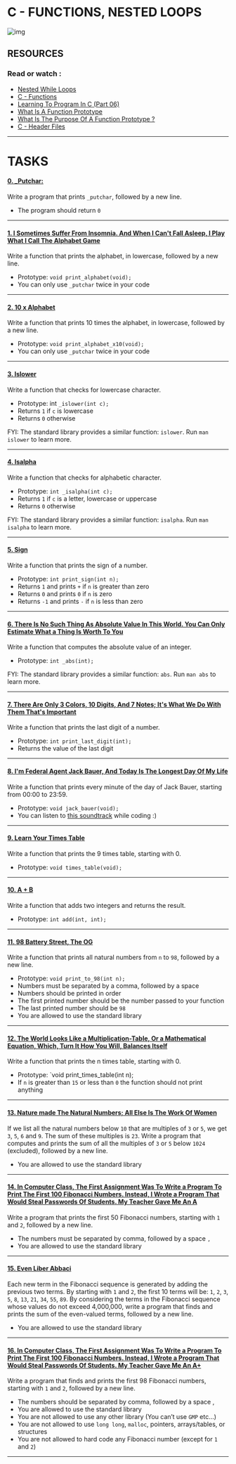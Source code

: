# C - FUNCTIONS, NESTED LOOPS

![img](https://d1m75rqqgidzqn.cloudfront.net/wp-data/2020/12/15114057/shutterstock_487518850-1.jpg)

## RESOURCES

### Read or watch :

- [Nested While Loops](https://intranet.hbtn.io/rltoken/XR1FqLCngwWdV5-sOcTkYA)
- [C - Functions](https://intranet.hbtn.io/rltoken/y0tuBpspBgJ8E2STVqEPQQ)
- [Learning To Program In C (Part 06)](https://intranet.hbtn.io/rltoken/znVekiyJaZQ12d15MhS8fQ)
- [What Is A Function Prototype](https://intranet.hbtn.io/rltoken/5LM45CAPlfwlu5Q3eCctAg)
- [What Is The Purpose Of A Function Prototype ?](https://intranet.hbtn.io/rltoken/SuqVH2cku18AiywqUIrgVA)
- [C - Header Files](https://intranet.hbtn.io/rltoken/erpTD0m97ydWAVtyyGkbRA)

------------------------------

# TASKS


#### [0. _Putchar:](https://github.com/MathieuMorel62/holbertonschool-low_level_programming/blob/master/functions_nested_loops/0-putchar.c)

Write a program that prints `_putchar`, followed by a new line.

  - The program should return `0`

-----------------------

#### [1. I Sometimes Suffer From Insomnia. And When I Can't Fall Asleep, I Play What I Call The Alphabet Game](https://github.com/MathieuMorel62/holbertonschool-low_level_programming/blob/master/functions_nested_loops/1-alphabet.c)

Write a function that prints the alphabet, in lowercase, followed by a new line.
 
  - Prototype: `void print_alphabet(void);`
  - You can only use `_putchar` twice in your code

-----------------------

#### [2. 10 x Alphabet](https://github.com/MathieuMorel62/holbertonschool-low_level_programming/blob/master/functions_nested_loops/2-print_alphabet_x10.c)

Write a function that prints 10 times the alphabet, in lowercase, followed by a new line.

  - Prototype: `void print_alphabet_x10(void);` 
  - You can only use `_putchar` twice in your code

------------------------

#### [3. Islower](https://github.com/MathieuMorel62/holbertonschool-low_level_programming/blob/master/functions_nested_loops/3-islower.c)

Write a function that checks for lowercase character.

  - Prototype: int `_islower(int c);`
  - Returns `1` if `c` is lowercase
  - Returns `0` otherwise

FYI: The standard library provides a similar function: `islower`. Run `man islower` to learn more.

--------------------------

#### [4. Isalpha](https://github.com/MathieuMorel62/holbertonschool-low_level_programming/blob/master/functions_nested_loops/4-isalpha.c)

Write a function that checks for alphabetic character.

  - Prototype: `int _isalpha(int c);`
  - Returns `1` if `c` is a letter, lowercase or uppercase
  - Returns `0` otherwise

FYI: The standard library provides a similar function: `isalpha`. Run `man isalpha` to learn more.

----------------------------

#### [5. Sign](https://github.com/MathieuMorel62/holbertonschool-low_level_programming/blob/master/functions_nested_loops/5-sign.c)

Write a function that prints the sign of a number.

  - Prototype: `int print_sign(int n);`
  - Returns `1` and prints `+` if `n` is greater than zero
  - Returns `0` and prints `0` if `n` is zero
  - Returns `-1` and prints `-` if `n` is less than zero

------------------------------

#### [6. There Is No Such Thing As Absolute Value In This World. You Can Only Estimate What a Thing Is Worth To You](https://github.com/MathieuMorel62/holbertonschool-low_level_programming/blob/master/functions_nested_loops/6-abs.c)

Write a function that computes the absolute value of an integer.

  - Prototype: `int _abs(int);`

FYI: The standard library provides a similar function: `abs`. Run `man abs` to learn more.

--------------------------

#### [7. There Are Only 3 Colors, 10 Digits, And 7 Notes; It's What We Do With Them That's Important](https://github.com/MathieuMorel62/holbertonschool-low_level_programming/blob/master/functions_nested_loops/7-print_last_digit.c)

Write a function that prints the last digit of a number.

  - Prototype: `int print_last_digit(int);`
  - Returns the value of the last digit

------------------------------------

#### [8. I'm Federal Agent Jack Bauer, And Today Is The Longest Day Of My Life](https://github.com/MathieuMorel62/holbertonschool-low_level_programming/blob/master/functions_nested_loops/8-24_hours.c)

Write a function that prints every minute of the day of Jack Bauer, starting from 00:00 to 23:59.

  - Prototype: `void jack_bauer(void);`
  - You can listen to [this soundtrack](https://intranet.hbtn.io/rltoken/mJ7JsWWRo9nxTuauK1Uyuw) while coding :)

------------------------------

#### [9. Learn Your Times Table](https://github.com/MathieuMorel62/holbertonschool-low_level_programming/blob/master/functions_nested_loops/9-times_table.c)

Write a function that prints the 9 times table, starting with 0.

  - Prototype: `void times_table(void);`

----------------------------------

#### [10. A + B](https://github.com/MathieuMorel62/holbertonschool-low_level_programming/blob/master/functions_nested_loops/10-add.c)

Write a function that adds two integers and returns the result.

  - Prototype: `int add(int, int);`

-----------------------------

#### [11. 98 Battery Street, The OG](https://github.com/MathieuMorel62/holbertonschool-low_level_programming/blob/master/functions_nested_loops/11-print_to_98.c)

Write a function that prints all natural numbers from `n` to `98`, followed by a new line.

  - Prototype: `void print_to_98(int n);`
  - Numbers must be separated by a comma, followed by a space
  - Numbers should be printed in order
  - The first printed number should be the number passed to your function
  - The last printed number should be `98`
  - You are allowed to use the standard library

------------------------------------

#### [12. The World Looks Like a Multiplication-Table, Or a Mathematical Equation, Which, Turn It How You Will, Balances Itself](https://github.com/MathieuMorel62/holbertonschool-low_level_programming/blob/master/functions_nested_loops/100-times_table.c)

Write a function that prints the n times table, starting with 0.

  - Prototype: `void print_times_table(int n);
  - If `n` is greater than `15` or less than `0` the function should not print anything

---------------------

#### [13. Nature made The Natural Numbers; All Else Is The Work Of Women](https://github.com/MathieuMorel62/holbertonschool-low_level_programming/blob/master/functions_nested_loops/101-natural.c)

If we list all the natural numbers below `10` that are multiples of `3` or `5`, we get `3`, `5`, `6` and `9`. The sum of these multiples is `23`. Write a program that computes and prints the sum of all the multiples of `3` or `5` below `1024` (excluded), followed by a new line.

  - You are allowed to use the standard library
  
---------------------------------

#### [14. In Computer Class, The First Assignment Was To Write a Program To Print The First 100 Fibonacci Numbers. Instead, I Wrote a Program That Would Steal Passwords Of Students. My Teacher Gave Me An A](https://github.com/MathieuMorel62/holbertonschool-low_level_programming/blob/master/functions_nested_loops/102-fibonacci.c)

Write a program that prints the first 50 Fibonacci numbers, starting with `1` and `2`, followed by a new line.

  - The numbers must be separated by comma, followed by a space `,` 
  - You are allowed to use the standard library

-----------------------

#### [15. Even Liber Abbaci](https://github.com/MathieuMorel62/holbertonschool-low_level_programming/blob/master/functions_nested_loops/103-fibonacci.c)

Each new term in the Fibonacci sequence is generated by adding the previous two terms. By starting with `1` and `2`, the first 10 terms will be: `1`, `2`, `3`, `5`, `8`, `13`, `21`, `34`, `55`, `89`. By considering the terms in the Fibonacci sequence whose values do not exceed 4,000,000, write a program that finds and prints the sum of the even-valued terms, followed by a new line.

  - You are allowed to use the standard library
  
-----------------------

#### [16. In Computer Class, The First Assignment Was To Write a Program To Print The First 100 Fibonacci Numbers. Instead, I Wrote a Program That Would Steal Passwords Of Students. My Teacher Gave Me An A+](url)

Write a program that finds and prints the first 98 Fibonacci numbers, starting with `1` and `2`, followed by a new line.

  - The numbers should be separated by comma, followed by a space ,
  - You are allowed to use the standard library
  - You are not allowed to use any other library (You can’t use `GMP` etc…)
  - You are not allowed to use `long long`, `malloc`, pointers, arrays/tables, or structures
  - You are not allowed to hard code any Fibonacci number (except for `1` and `2`)
  
-----------------------

